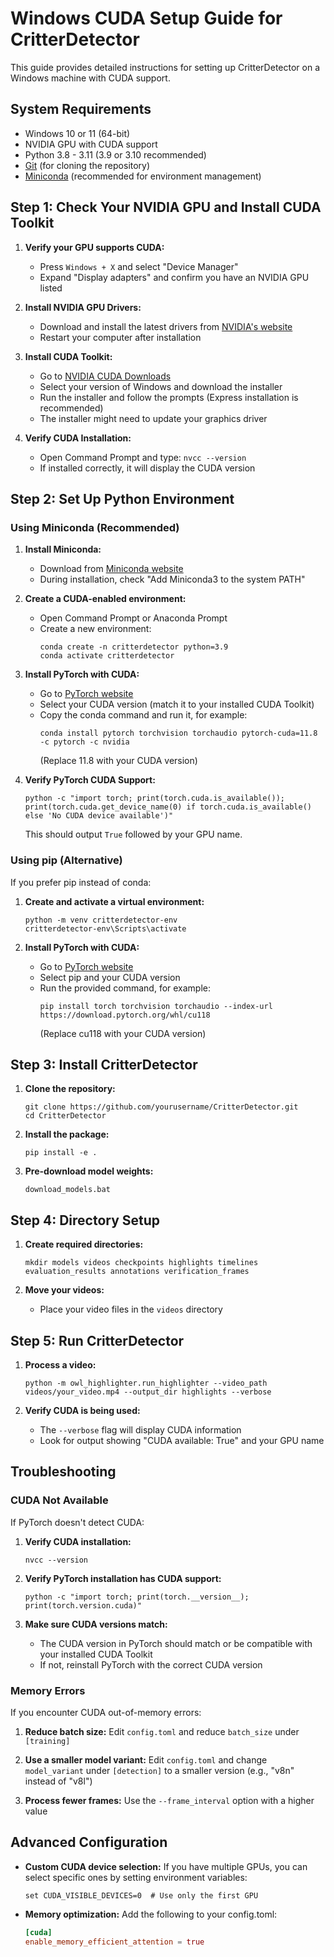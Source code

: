 # Windows CUDA Setup Guide for CritterDetector

This guide provides detailed instructions for setting up CritterDetector on a Windows machine with CUDA support.

## System Requirements

- Windows 10 or 11 (64-bit)
- NVIDIA GPU with CUDA support
- Python 3.8 - 3.11 (3.9 or 3.10 recommended)
- [Git](https://git-scm.com/download/win) (for cloning the repository)
- [Miniconda](https://docs.conda.io/en/latest/miniconda.html) (recommended for environment management)

## Step 1: Check Your NVIDIA GPU and Install CUDA Toolkit

1. **Verify your GPU supports CUDA:**
   - Press `Windows + X` and select "Device Manager"
   - Expand "Display adapters" and confirm you have an NVIDIA GPU listed

2. **Install NVIDIA GPU Drivers:**
   - Download and install the latest drivers from [NVIDIA's website](https://www.nvidia.com/Download/index.aspx)
   - Restart your computer after installation

3. **Install CUDA Toolkit:**
   - Go to [NVIDIA CUDA Downloads](https://developer.nvidia.com/cuda-downloads)
   - Select your version of Windows and download the installer
   - Run the installer and follow the prompts (Express installation is recommended)
   - The installer might need to update your graphics driver

4. **Verify CUDA Installation:**
   - Open Command Prompt and type: `nvcc --version`
   - If installed correctly, it will display the CUDA version

## Step 2: Set Up Python Environment

### Using Miniconda (Recommended)

1. **Install Miniconda:**
   - Download from [Miniconda website](https://docs.conda.io/en/latest/miniconda.html)
   - During installation, check "Add Miniconda3 to the system PATH"

2. **Create a CUDA-enabled environment:**
   - Open Command Prompt or Anaconda Prompt
   - Create a new environment:
     ```
     conda create -n critterdetector python=3.9
     conda activate critterdetector
     ```

3. **Install PyTorch with CUDA:**
   - Go to [PyTorch website](https://pytorch.org/get-started/locally/)
   - Select your CUDA version (match it to your installed CUDA Toolkit)
   - Copy the conda command and run it, for example:
     ```
     conda install pytorch torchvision torchaudio pytorch-cuda=11.8 -c pytorch -c nvidia
     ```
     (Replace 11.8 with your CUDA version)

4. **Verify PyTorch CUDA Support:**
   ```
   python -c "import torch; print(torch.cuda.is_available()); print(torch.cuda.get_device_name(0) if torch.cuda.is_available() else 'No CUDA device available')"
   ```
   This should output `True` followed by your GPU name.

### Using pip (Alternative)

If you prefer pip instead of conda:

1. **Create and activate a virtual environment:**
   ```
   python -m venv critterdetector-env
   critterdetector-env\Scripts\activate
   ```

2. **Install PyTorch with CUDA:**
   - Go to [PyTorch website](https://pytorch.org/get-started/locally/)
   - Select pip and your CUDA version
   - Run the provided command, for example:
     ```
     pip install torch torchvision torchaudio --index-url https://download.pytorch.org/whl/cu118
     ```
     (Replace cu118 with your CUDA version)

## Step 3: Install CritterDetector

1. **Clone the repository:**
   ```
   git clone https://github.com/yourusername/CritterDetector.git
   cd CritterDetector
   ```

2. **Install the package:**
   ```
   pip install -e .
   ```

3. **Pre-download model weights:**
   ```
   download_models.bat
   ```

## Step 4: Directory Setup

1. **Create required directories:**
   ```
   mkdir models videos checkpoints highlights timelines evaluation_results annotations verification_frames
   ```

2. **Move your videos:**
   - Place your video files in the `videos` directory

## Step 5: Run CritterDetector

1. **Process a video:**
   ```
   python -m owl_highlighter.run_highlighter --video_path videos/your_video.mp4 --output_dir highlights --verbose
   ```

2. **Verify CUDA is being used:**
   - The `--verbose` flag will display CUDA information
   - Look for output showing "CUDA available: True" and your GPU name

## Troubleshooting

### CUDA Not Available

If PyTorch doesn't detect CUDA:

1. **Verify CUDA installation:**
   ```
   nvcc --version
   ```

2. **Verify PyTorch installation has CUDA support:**
   ```
   python -c "import torch; print(torch.__version__); print(torch.version.cuda)"
   ```

3. **Make sure CUDA versions match:**
   - The CUDA version in PyTorch should match or be compatible with your installed CUDA Toolkit
   - If not, reinstall PyTorch with the correct CUDA version

### Memory Errors

If you encounter CUDA out-of-memory errors:

1. **Reduce batch size:** Edit `config.toml` and reduce `batch_size` under `[training]`

2. **Use a smaller model variant:** Edit `config.toml` and change `model_variant` under `[detection]` to a smaller version (e.g., "v8n" instead of "v8l")

3. **Process fewer frames:** Use the `--frame_interval` option with a higher value

## Advanced Configuration

- **Custom CUDA device selection:**
  If you have multiple GPUs, you can select specific ones by setting environment variables:
  ```
  set CUDA_VISIBLE_DEVICES=0  # Use only the first GPU
  ```

- **Memory optimization:**
  Add the following to your config.toml:
  ```toml
  [cuda]
  enable_memory_efficient_attention = true
  ``` 